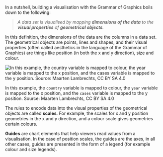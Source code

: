 In a nutshell, building a visualisation with the Grammar of Graphics boils down to the following:

> *A data set is visualised by mapping **dimensions of the data** to the **visual properties** of **geometrical objects**.*
> 

In this definition, the dimensions of the data are the columns in a data set. The geometrical objects are points, lines and shapes, and their visual properties (often called aesthetics in the language of the Grammar of Graphics) are things like position (in both the x and y direction), size and colour.

![In this example, the `country` variable is mapped to colour, the `year` variable is mapped to the x position, and the `cases` variable is mapped to the y position. Source: Maarten Lambrechts, CC BY SA 4.0](Building%20blocks%20of%20the%20Grammar%20of%20Graphics%202aa612131ff246cf95f99d6c95fcbe4e/tidy-data-grammarofgraphics2x.png)

In this example, the `country` variable is mapped to colour, the `year` variable is mapped to the x position, and the `cases` variable is mapped to the y position. Source: Maarten Lambrechts, CC BY SA 4.0

The rules to encode data into the visual properties of the geometrical objects are called **scales**. For example, the scales for x and y position geometries in the x and y direction, and a colour scale gives geometries certain colours.

**Guides** are chart elements that help viewers read values from a visualisation. In the case of position scales, the guides are the axes, in all other cases, guides are presented in the form of a legend (for example colour and size legends).